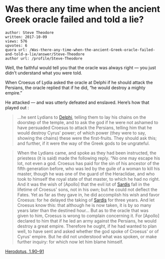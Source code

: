 # Was there any time when the ancient Greek oracle failed and told a lie?

	author: Steve Theodore
	written: 2017-10-09
	views: 576
	upvotes: 6
	quora url: /Was-there-any-time-when-the-ancient-Greek-oracle-failed-and-told-a-lie/answer/Steve-Theodore
	author url: /profile/Steve-Theodore


Well, the faithful would tell you that the oracle was always right — you just didn’t understand what you were told.

When Croesus of Lydia asked the oracle at Delphi if he should attack the Persians, the oracle replied that if he did, “he would destroy a mighty empire.”

He attacked — and was utterly defeated and enslaved. Here’s how that played out :

> …he sent Lydians to [Delphi](http://www.perseus.tufts.edu/hopper/entityvote?doc=Perseus:text:1999.01.0126:book=1:chapter=90&auth=perseus,Delphi&n=1&type=place), telling them to lay his chains on the doorstep of the temple, and to ask the god if he were not ashamed to have persuaded Croesus to attack the Persians, telling him that he would destroy Cyrus' power; of which power (they were to say, showing the chains) these were the first-fruits. They should ask this; and further, if it were the way of the Greek gods to be ungrateful.

> When the Lydians came, and spoke as they had been instructed, the priestess (it is said) made the following reply. “No one may escape his lot, not even a god. Croesus has paid for the sin of his ancestor of the fifth generation before, who was led by the guile of a woman to kill his master, though he was one of the guard of the Heraclidae, and who took to himself the royal state of that master, to which he had no right. And it was the wish of [Apollo] that the evil lot of [Sardis](http://www.perseus.tufts.edu/hopper/entityvote?doc=Perseus:text:1999.01.0126:book=1:chapter=91&auth=perseus,Sardis&n=1&type=place) fall in the lifetime of Croesus' sons, not in his own; but he could not deflect the Fates. Yet as far as they gave in, he did accomplish his wish and favor Croesus: for he delayed the taking of [Sardis](http://www.perseus.tufts.edu/hopper/entityvote?doc=Perseus:text:1999.01.0126:book=1:chapter=91&auth=perseus,Sardis&n=2&type=place) for three years. And let Croesus know this: that although he is now taken, it is by so many years later than the destined hour… But as to the oracle that was given to him, Croesus is wrong to complain concerning it. For [Apollo] declared to him that if he led an army against the Persians, he would destroy a great empire. Therefore he ought, if he had wanted to plan well, to have sent and asked whether the god spoke of Croesus' or of Cyrus' empire. But he did not understood what was spoken, or make further inquiry: for which now let him blame himself.

[Herodotus, 1.90–91](http://www.perseus.tufts.edu/hopper/text?doc=Perseus%3Atext%3A1999.01.0126%3Abook%3D1%3Achapter%3D90)

